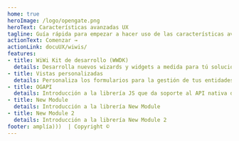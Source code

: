 ```yaml
---
home: true
heroImage: /logo/opengate.png
heroText: Características avanzadas UX
tagline: Guía rápida para empezar a hacer uso de las características avanzadas de Opengate UX
actionText: Comenzar →
actionLink: docuUX/wiwis/
features:
- title: WiWi Kit de desarrollo (WWDK)
  details: Desarrolla nuevos wizards y widgets a medida para tú solución
- title: Vistas personalizadas
  details: Personaliza los formularios para la gestión de tus entidades
- title: OGAPI
  details: Introducción a la librería JS que da soporte al API nativa de Opengate
- title: New Module
  details: Introducción a la librería New Module
- title: New Module 2
  details: Introducción a la librería New Module 2
footer: amplía)))  | Copyright ©
---
```



